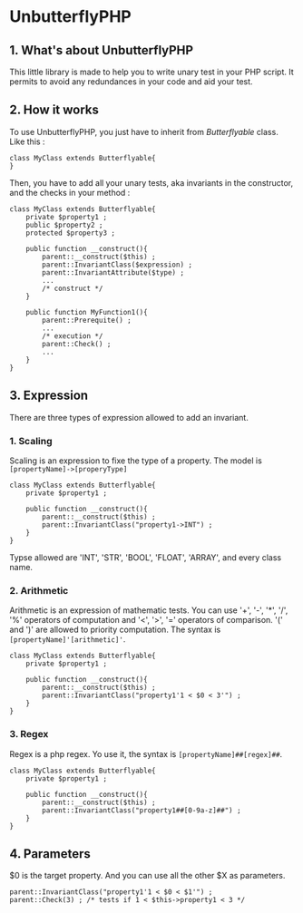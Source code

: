 # UnbutterflyPHP

## 1. What's about UnbutterflyPHP


This little library is made to help you to write unary test in your PHP script. It permits to avoid any redundances in your code and aid your test.

## 2. How it works


To use UnbutterflyPHP, you just have to inherit from *Butterflyable* class.
Like this :


    class MyClass extends Butterflyable{
    }


Then, you have to add all your unary tests, aka invariants in the constructor, and the checks in your method :


    class MyClass extends Butterflyable{
        private $property1 ;
        public $property2 ;
        protected $property3 ;

        public function __construct(){
            parent::__construct($this) ;
            parent::InvariantClass($expression) ;
            parent::InvariantAttribute($type) ;
            ...
            /* construct */
        }

        public function MyFunction1(){
            parent::Prerequite() ;
            ...
            /* execution */
            parent::Check() ;
            ...
        }
    }


## 3. Expression


There are three types of expression allowed to add an invariant.

### 1. Scaling


Scaling is an expression to fixe the type of a property.
The model is `[propertyName]->[properyType]`


    class MyClass extends Butterflyable{
        private $property1 ;

        public function __construct(){
            parent::__construct($this) ;
            parent::InvariantClass("property1->INT") ;
        }
    }


Typse allowed are 'INT', 'STR', 'BOOL', 'FLOAT', 'ARRAY', and every class name.

### 2. Arithmetic


Arithmetic is an expression of mathematic tests.
You can use '+', '-', '*', '/', '%' operators of computation and '<', '>', '=' operators of comparison. '(' and ')' are allowed to priority computation.
The syntax is `[propertyName]'[arithmetic]'`.


    class MyClass extends Butterflyable{
        private $property1 ;

        public function __construct(){
            parent::__construct($this) ;
            parent::InvariantClass("property1'1 < $0 < 3'") ;
        }
    }

### 3. Regex


Regex is a php regex.
Yo use it, the syntax is `[propertyName]##[regex]##`.


    class MyClass extends Butterflyable{
        private $property1 ;

        public function __construct(){
            parent::__construct($this) ;
            parent::InvariantClass("property1##[0-9a-z]##") ;
        }
    }

## 4. Parameters


$0 is the target property. And you can use all the other $X as parameters.
    
    parent::InvariantClass("property1'1 < $0 < $1'") ;
    parent::Check(3) ; /* tests if 1 < $this->property1 < 3 */